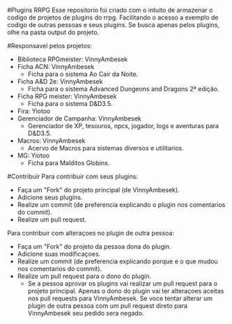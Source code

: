 #Plugins RRPG
Esse repositorio foi criado com o intuito de armazenar o codigo de projetos de plugins do rrpg. Facilitando o acesso a exemplo de codigo de outras pessoas e seus plugins. 
Se busca apenas pelos plugins, olhe na pasta output do projeto. 

#Responsavel pelos projetos:
- Biblioteca RPGmeister: VinnyAmbesek
- Ficha ACN: VinnyAmbesek
  - Ficha para o sistema Ao Cair da Noite.
- Ficha A&D 2e: VinnyAmbesek
  - Ficha para o sistema Advanced Dungeons and Dragons 2ª edição.
- Ficha RPG meister: VinnyAmbesek
  - Ficha para o sistema D&D3.5.
- Fira: Yiotoo
- Gerenciador de Campanha: VinnyAmbesek
  - Gerenciador de XP, tesouros, npcs, jogador, logs e aventuras para D&D3.5.
- Macros: VinnyAmbesek
  - Acervo de Macros para sistemas diversos e utilitarios.
- MG: Yiotoo
  - Ficha para Malditos Globins.

#Contribuir
Para contribuir com seus plugins:
- Faça um "Fork" do projeto principal (de VinnyAmbesek).
- Adicione seus plugins.
- Realize um commit (de preferencia explicando o plugin nos comentarios do commit).
- Realize um pull request.

Para contribuir com alteraçoes no plugin de outra pessoa:
- Faça um "Fork" do projeto da pessoa dona do plugin.
- Adicione suas modificaçoes.
- Realize um commit (de preferencia explicando porque e o que mudou nos comentarios do commit).
- Realize um pull request para o dono do plugin.
  - Se a pessoa aprovar os plugins vai realizar um pull request para o projeto principal. Apenas o dono do plugin vai ter alteraçoes aceitas nos pull requests para VinnyAmbesek. Se voce tentar alterar um plugin de outra pessoa com um pull request direto para VinnyAmbesek seu pedido sera negado.  
